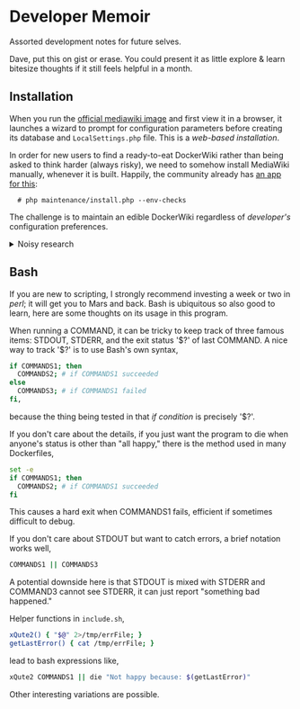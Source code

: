 # Developer Memoir

Assorted development notes for future selves.

Dave, put this on gist or erase. You could present it as little
explore & learn bitesize thoughts if it still feels helpful in a month.

## Installation

When you run the [official mediawiki image](https://hub.docker.com/_/mediawiki)
and first view it in a browser, it launches a wizard to prompt for configuration
parameters before creating its database and `LocalSettings.php` file.
This is a *web-based installation*.

In order for new users to find a ready-to-eat DockerWiki rather than being
asked to think harder (always risky), we need to somehow install MediaWiki
manually, whenever it is built. Happily, the community already has [an app
for this](https://www.mediawiki.org/wiki/Manual:Install.php):
```
  # php maintenance/install.php --env-checks
```
The challenge is to maintain an edible DockerWiki regardless of *developer's*
configuration preferences.

<details><summary>Noisy research</summary>
<p>

```bash
# Run installer.
php maintenance/install.php
  --conf=notused            # LocalSettings.php address; old, obsolete, maybe
  --confpath=notused        # ditto, maybe
  --dbgroupdefault=notused
  --dbname="$MW_DB_DATABASE"
  --dbpass=notused          # use --dbpassfile instead
  --dbpassfile="DockerWiki/dbpassfile"
  --dbpath=notused
  --dbport=notused          # only for non-mysql contexts
  --dbprefix=notused        # if many schemas in one DB
  --dbschema=notused        # only for non-mysql schemes
  --dbserver=notused        # default 'localhost', should be 'data' ?
  --dbtype=notused          # default 'mysql'
  --dbuser="$MW_DB_USER"
  --env-checks=notused      # see above, this ignores other options
  --globals                 # no value, i think; output globals when done
  --help=notused
  --installdbpass=notused   # mariadb entrypoint does this
  --installdbuser=notused   # mariadb entrypoint does this
  --lang=notused            # default 'en'
  --memory-limit=notused
  --pass=notused            # use --passfile instead
  --passfile=DockerWiki/passfile
  --profiler=notused        # default profiler output is 'text'
  --quiet=notused           # maybe used, does not take value methinks
  --scriptpath=notused      # but may need, default is '/wiki'?
  --server="http://localhost:8080" # i think? fix that hard port too.
  --skins=notused           # default 'all' but we still wanna Use 'timeless'
  --wiki=notused            # wiki ID? is this $wgSitename = "DockerWiki" ?
  --with-extensions=notused # "detect" and include extensions? meaning?
  DockerWiki
  WikiAdmin
```

</p>
</details>

## Bash

If you are new to scripting, I strongly recommend investing a week or two
in *perl*; it will get you to Mars and back. Bash is ubiquitous so also
good to learn, here are some thoughts on its usage in this program.

When running a COMMAND, it can be tricky to keep track of three famous
items: STDOUT, STDERR, and the exit status '\$?' of last COMMAND. A nice
way to track '\$?' is to use Bash's own syntax,
```bash
if COMMANDS1; then
  COMMANDS2; # if COMMANDS1 succeeded
else
  COMMANDS3; # if COMMANDS1 failed
fi,
```
because the thing being tested in that *if condition* is precisely '\$?'.

If you don't care about the details, if you just want the program to die
when anyone's status is other than "all happy," there is the method
used in many Dockerfiles,
```bash
set -e
if COMMANDS1; then
  COMMANDS2; # if COMMANDS1 succeeded
fi
```
This causes a hard exit when COMMANDS1 fails, efficient if sometimes
difficult to debug.

If you don't care about STDOUT but want to catch errors, a brief notation
works well,
```bash
COMMANDS1 || COMMANDS3
```
A potential downside here is that STDOUT is mixed with STDERR and COMMAND3
cannot see STDERR, it can just report "something bad happened."

Helper functions in `include.sh`,
```bash
xQute2() { "$@" 2>/tmp/errFile; }
getLastError() { cat /tmp/errFile; }
```
lead to bash expressions like,
```bash
xQute2 COMMANDS1 || die "Not happy because: $(getLastError)"
```
Other interesting variations are possible.
